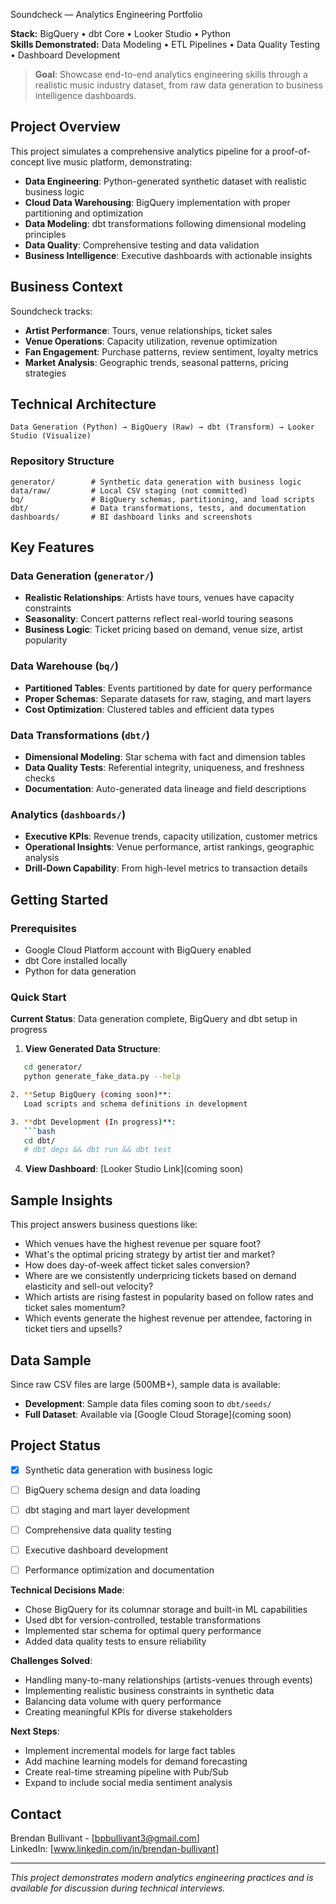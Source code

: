 Soundcheck — Analytics Engineering Portfolio

**Stack:** BigQuery • dbt Core • Looker Studio • Python  
**Skills Demonstrated:** Data Modeling • ETL Pipelines • Data Quality Testing • Dashboard Development

> **Goal**: Showcase end-to-end analytics engineering skills through a realistic music industry dataset, from raw data generation to business intelligence dashboards.

## Project Overview

This project simulates a comprehensive analytics pipeline for a proof-of-concept live music platform, demonstrating:

- **Data Engineering**: Python-generated synthetic dataset with realistic business logic
- **Cloud Data Warehousing**: BigQuery implementation with proper partitioning and optimization  
- **Data Modeling**: dbt transformations following dimensional modeling principles
- **Data Quality**: Comprehensive testing and data validation
- **Business Intelligence**: Executive dashboards with actionable insights

## Business Context

Soundcheck tracks:
- **Artist Performance**: Tours, venue relationships, ticket sales
- **Venue Operations**: Capacity utilization, revenue optimization
- **Fan Engagement**: Purchase patterns, review sentiment, loyalty metrics
- **Market Analysis**: Geographic trends, seasonal patterns, pricing strategies

## Technical Architecture

```
Data Generation (Python) → BigQuery (Raw) → dbt (Transform) → Looker Studio (Visualize)
```

### Repository Structure
```
generator/        # Synthetic data generation with business logic
data/raw/         # Local CSV staging (not committed)
bq/               # BigQuery schemas, partitioning, and load scripts  
dbt/              # Data transformations, tests, and documentation
dashboards/       # BI dashboard links and screenshots
```

## Key Features

### Data Generation (`generator/`)
- **Realistic Relationships**: Artists have tours, venues have capacity constraints
- **Seasonality**: Concert patterns reflect real-world touring seasons
- **Business Logic**: Ticket pricing based on demand, venue size, artist popularity

### Data Warehouse (`bq/`)
- **Partitioned Tables**: Events partitioned by date for query performance
- **Proper Schemas**: Separate datasets for raw, staging, and mart layers
- **Cost Optimization**: Clustered tables and efficient data types

### Data Transformations (`dbt/`)
- **Dimensional Modeling**: Star schema with fact and dimension tables
- **Data Quality Tests**: Referential integrity, uniqueness, and freshness checks
- **Documentation**: Auto-generated data lineage and field descriptions

### Analytics (`dashboards/`)
- **Executive KPIs**: Revenue trends, capacity utilization, customer metrics
- **Operational Insights**: Venue performance, artist rankings, geographic analysis
- **Drill-Down Capability**: From high-level metrics to transaction details

## Getting Started

### Prerequisites
- Google Cloud Platform account with BigQuery enabled
- dbt Core installed locally
- Python for data generation

### Quick Start

**Current Status**: Data generation complete, BigQuery and dbt setup in progress

1. **View Generated Data Structure**:
```bash
   cd generator/
   python generate_fake_data.py --help

2. **Setup BigQuery (coming soon)**:
   Load scripts and schema definitions in development

3. **dbt Development (In progress)**:
   ```bash
   cd dbt/
   # dbt deps && dbt run && dbt test
   ```

4. **View Dashboard**: [Looker Studio Link](coming soon)

## Sample Insights

This project answers business questions like:
- Which venues have the highest revenue per square foot?
- What's the optimal pricing strategy by artist tier and market?
- How does day-of-week affect ticket sales conversion?
- Where are we consistently underpricing tickets based on demand elasticity and sell-out velocity?
- Which artists are rising fastest in popularity based on follow rates and ticket sales momentum?
- Which events generate the highest revenue per attendee, factoring in ticket tiers and upsells?

## Data Sample

Since raw CSV files are large (500MB+), sample data is available:
- **Development**: Sample data files coming soon to `dbt/seeds/`
- **Full Dataset**: Available via [Google Cloud Storage](coming soon)

## Project Status

- [x] Synthetic data generation with business logic
- [ ] BigQuery schema design and data loading
- [ ] dbt staging and mart layer development  
- [ ] Comprehensive data quality testing
- [ ] Executive dashboard development
- [ ] Performance optimization and documentation


**Technical Decisions Made**:
- Chose BigQuery for its columnar storage and built-in ML capabilities
- Used dbt for version-controlled, testable transformations
- Implemented star schema for optimal query performance
- Added data quality tests to ensure reliability

**Challenges Solved**:
- Handling many-to-many relationships (artists-venues through events)
- Implementing realistic business constraints in synthetic data
- Balancing data volume with query performance
- Creating meaningful KPIs for diverse stakeholders

**Next Steps**:
- Implement incremental models for large fact tables
- Add machine learning models for demand forecasting
- Create real-time streaming pipeline with Pub/Sub
- Expand to include social media sentiment analysis

## Contact

Brendan Bullivant - [bpbullivant3@gmail.com]  
LinkedIn: [www.linkedin.com/in/brendan-bullivant]  

---

*This project demonstrates modern analytics engineering practices and is available for discussion during technical interviews.*
